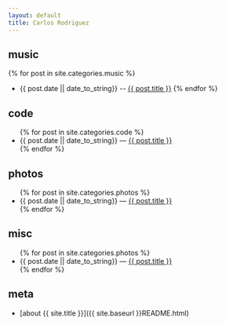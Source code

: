```yaml
---
layout: default
title: Carlos Rodriguez
---
```


music
-----

{% for post in site.categories.music %}
* {{ post.date || date_to_string}} -- <a href="{{ site.root }}{{ post.url }}">{{ post.title }}</a>
{% endfor %}

code
----

<ul>
  {% for post in site.categories.code %}
  <li><span>{{ post.date || date_to_string}}</span> &mdash; <a href="{{ site.root }}{{ post.url }}">{{ post.title }}</a></li>
  {% endfor %}
</ul>

photos
------

<ul>
  {% for post in site.categories.photos %}
  <li><span>{{ post.date || date_to_string}}</span> &mdash; <a href="{{ site.root }}{{ post.url }}">{{ post.title }}</a></li>
  {% endfor %}
</ul>

misc
----

<ul>
  {% for post in site.categories.photos %}
  <li><span>{{ post.date || date_to_string}}</span> &mdash; <a href="{{ site.root }}{{ post.url }}">{{ post.title }}</a></li>
  {% endfor %}
</ul>

meta
----

* [about {{ site.title }}]({{ site.baseurl }}README.html)
